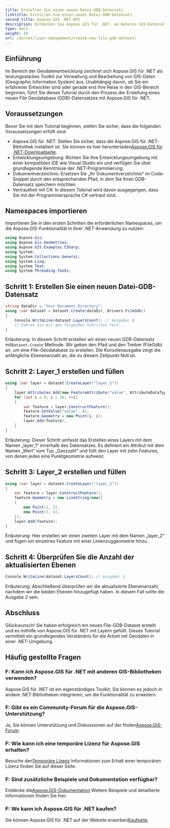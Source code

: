 ```yaml
---
title: Erstellen Sie einen neuen Datei-GDB-Datensatz
linktitle: Erstellen Sie einen neuen Datei-GDB-Datensatz
second_title: Aspose.GIS .NET-API
description: Entdecken Sie Aspose.GIS für .NET, um mühelos GIS-Datensätze zu erstellen und zu verwalten. Laden Sie es jetzt herunter und profitieren Sie von einer nahtlosen Geodatenentwicklung. #Aspose #GIS
type: docs
weight: 10
url: /de/net/layer-management/create-new-file-gdb-dataset/
---
```

## Einführung
Im Bereich der Geodatenentwicklung zeichnet sich Aspose.GIS für .NET als leistungsstarkes Toolkit zur Verwaltung und Bearbeitung von GIS-Daten (Geographic Information System) aus. Unabhängig davon, ob Sie ein erfahrener Entwickler sind oder gerade erst Ihre Reise in den GIS-Bereich beginnen, führt Sie dieses Tutorial durch den Prozess der Erstellung eines neuen File Geodatabase (GDB)-Datensatzes mit Aspose.GIS für .NET.
## Voraussetzungen
Bevor Sie mit dem Tutorial beginnen, stellen Sie sicher, dass die folgenden Voraussetzungen erfüllt sind:
-  Aspose.GIS für .NET: Stellen Sie sicher, dass die Aspose.GIS für .NET-Bibliothek installiert ist. Sie können es hier herunterladen[Aspose.GIS für .NET-Downloadseite](https://releases.aspose.com/gis/net/).
- Entwicklungsumgebung: Richten Sie Ihre Entwicklungsumgebung mit einer kompatiblen IDE wie Visual Studio ein und verfügen Sie über grundlegende Kenntnisse der .NET-Programmierung.
- Dokumentverzeichnis: Ersetzen Sie „Ihr Dokumentverzeichnis“ im Code-Snippet durch den entsprechenden Pfad, in dem Sie Ihren GDB-Datensatz speichern möchten.
- Vertrautheit mit C#: In diesem Tutorial wird davon ausgegangen, dass Sie mit der Programmiersprache C# vertraut sind.
## Namespaces importieren
Importieren Sie in den ersten Schritten die erforderlichen Namespaces, um die Aspose.GIS-Funktionalität in Ihrer .NET-Anwendung zu nutzen:
```csharp
using Aspose.Gis;
using Aspose.Gis.Geometries;
using Aspose.GIS.Examples.CSharp;
using System;
using System.Collections.Generic;
using System.Linq;
using System.Text;
using System.Threading.Tasks;
```
## Schritt 1: Erstellen Sie einen neuen Datei-GDB-Datensatz
```csharp
string dataDir = "Your Document Directory";
using (var dataset = Dataset.Create(dataDir, Drivers.FileGdb))
{
    Console.WriteLine(dataset.LayersCount); // Ausgabe: 0
    // Fahren Sie mit den folgenden Schritten fort...
}
```
 Erläuterung: In diesem Schritt erstellen wir einen neuen GDB-Datensatz mit`Dataset.Create` Methode. Wir geben den Pfad und den Treiber (FileGdb) an, um eine File-Geodatabase zu erstellen. Die Konsolenausgabe zeigt die anfängliche Ebenenanzahl an, die zu diesem Zeitpunkt Null ist.
## Schritt 2: Layer_1 erstellen und füllen
```csharp
using (var layer = dataset.CreateLayer("layer_1"))
{
    layer.Attributes.Add(new FeatureAttribute("value", AttributeDataType.Integer));
    for (int i = 0; i < 10; ++i)
    {
        var feature = layer.ConstructFeature();
        feature.SetValue("value", i);
        feature.Geometry = new Point(i, i);
        layer.Add(feature);
    }
}
```
Erläuterung: Dieser Schritt umfasst das Erstellen eines Layers mit dem Namen „layer_1“ innerhalb des Datensatzes. Es definiert ein Attribut mit dem Namen „Wert“ vom Typ „Ganzzahl“ und füllt den Layer mit zehn Features, von denen jedes eine Punktgeometrie aufweist.
## Schritt 3: Layer_2 erstellen und füllen
```csharp
using (var layer = dataset.CreateLayer("layer_2"))
{
    var feature = layer.ConstructFeature();
    feature.Geometry = new LineString(new[]
    {
        new Point(1, 2),
        new Point(3, 4),
    });
    layer.Add(feature);
}
```
Erläuterung: Hier erstellen wir einen zweiten Layer mit dem Namen „layer_2“ und fügen ein einzelnes Feature mit einer Linienzuggeometrie hinzu.
## Schritt 4: Überprüfen Sie die Anzahl der aktualisierten Ebenen
```csharp
Console.WriteLine(dataset.LayersCount); // Ausgabe: 2
```
Erläuterung: Abschließend überprüfen wir die aktualisierte Ebenenanzahl, nachdem wir die beiden Ebenen hinzugefügt haben. In diesem Fall sollte die Ausgabe 2 sein.
## Abschluss
Glückwunsch! Sie haben erfolgreich ein neues File-GDB-Dataset erstellt und es mithilfe von Aspose.GIS für .NET mit Layern gefüllt. Dieses Tutorial vermittelt ein grundlegendes Verständnis für die Arbeit mit Geodaten in einer .NET-Umgebung.
## Häufig gestellte Fragen
### F: Kann ich Aspose.GIS für .NET mit anderen GIS-Bibliotheken verwenden?
Aspose.GIS für .NET ist ein eigenständiges Toolkit; Sie können es jedoch in andere .NET-Bibliotheken integrieren, um die Funktionalität zu erweitern.
### F: Gibt es ein Community-Forum für die Aspose.GIS-Unterstützung?
 Ja, Sie können Unterstützung und Diskussionen auf der finden[Aspose.GIS-Forum](https://forum.aspose.com/c/gis/33).
### F: Wie kann ich eine temporäre Lizenz für Aspose.GIS erhalten?
 Besuche den[Temporäre Lizenz](https://purchase.aspose.com/temporary-license/) Informationen zum Erhalt einer temporären Lizenz finden Sie auf dieser Seite.
### F: Sind zusätzliche Beispiele und Dokumentation verfügbar?
 Entdecke die[Aspose.GIS-Dokumentation](https://reference.aspose.com/gis/net/) Weitere Beispiele und detaillierte Informationen finden Sie hier.
### F: Wo kann ich Aspose.GIS für .NET kaufen?
 Sie können Aspose.GIS für .NET auf der Website erwerben[Kaufseite](https://purchase.aspose.com/buy).
